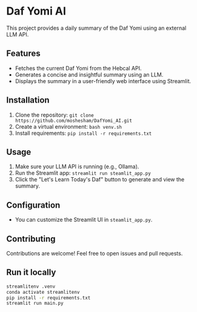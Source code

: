 # Daf Yomi AI 

This project provides a daily summary of the Daf Yomi using an external LLM API.

## Features
* Fetches the current Daf Yomi from the Hebcal API.
* Generates a concise and insightful summary using an LLM.
* Displays the summary in a user-friendly web interface using Streamlit.

## Installation
1. Clone the repository: `git clone https://github.com/moshesham/DafYomi_AI.git`
2. Create a virtual environment: `bash venv.sh`
3. Install requirements: `pip install -r requirements.txt`

## Usage
1. Make sure your LLM API is running (e.g., Ollama).
2. Run the Streamlit app: `streamlit run steamlit_app.py`
3. Click the "Let's Learn Today's Daf" button to generate and view the summary.

## Configuration
* You can customize the Streamlit UI in `steamlit_app.py`.

## Contributing
Contributions are welcome! Feel free to open issues and pull requests.

## Run it locally

```sh
streamlitenv .venv
conda activate streamlitenv
pip install -r requirements.txt
streamlit run main.py
```
